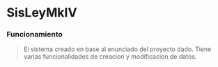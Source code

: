 # SisLeyMkIV
### Funcionamiento
>El sistema creado en base al enunciado del proyecto dado. Tiene varias funcionalidades de creacion y modificacion de datos.

